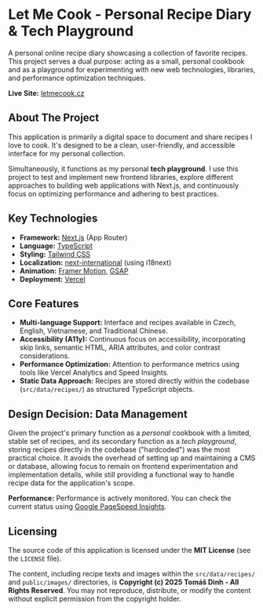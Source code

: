 # Let Me Cook - Personal Recipe Diary & Tech Playground

A personal online recipe diary showcasing a collection of favorite recipes. This project serves a dual purpose: acting as a small, personal cookbook and as a playground for experimenting with new web technologies, libraries, and performance optimization techniques.

**Live Site:** [letmecook.cz](https://letmecook.cz)

## About The Project

This application is primarily a digital space to document and share recipes I love to cook. It's designed to be a clean, user-friendly, and accessible interface for my personal collection.

Simultaneously, it functions as my personal **tech playground**. I use this project to test and implement new frontend libraries, explore different approaches to building web applications with Next.js, and continuously focus on optimizing performance and adhering to best practices.

## Key Technologies

*   **Framework:** [Next.js](https://nextjs.org/) (App Router)
*   **Language:** [TypeScript](https://www.typescriptlang.org/)
*   **Styling:** [Tailwind CSS](https://tailwindcss.com/)
*   **Localization:** [next-international](https://github.com/QuiiBz/next-international) (using i18next)
*   **Animation:** [Framer Motion](https://www.framer.com/motion/), [GSAP](https://gsap.com/)
*   **Deployment:** [Vercel](https://vercel.com/)

## Core Features

*   **Multi-language Support:** Interface and recipes available in Czech, English, Vietnamese, and Traditional Chinese.
*   **Accessibility (A11y):** Continuous focus on accessibility, incorporating skip links, semantic HTML, ARIA attributes, and color contrast considerations.
*   **Performance Optimization:** Attention to performance metrics using tools like Vercel Analytics and Speed Insights.
*   **Static Data Approach:** Recipes are stored directly within the codebase (`src/data/recipes/`) as structured TypeScript objects.

## Design Decision: Data Management

Given the project's primary function as a *personal* cookbook with a limited, stable set of recipes, and its secondary function as a *tech playground*, storing recipes directly in the codebase ("hardcoded") was the most practical choice. It avoids the overhead of setting up and maintaining a CMS or database, allowing focus to remain on frontend experimentation and implementation details, while still providing a functional way to handle recipe data for the application's scope.

**Performance:** Performance is actively monitored. You can check the current status using [Google PageSpeed Insights](https://pagespeed.web.dev/analysis?url=https://letmecook.cz).

## Licensing

The source code of this application is licensed under the **MIT License** (see the `LICENSE` file).

The content, including recipe texts and images within the `src/data/recipes/` and `public/images/` directories, is **Copyright (c) 2025 Tomáš Dinh - All Rights Reserved**. You may not reproduce, distribute, or modify the content without explicit permission from the copyright holder.
